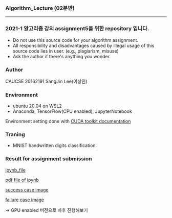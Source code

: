 ### Algorithm_Lecture (02분반)
---
### 2021-1 알고리즘 강의 assignment5을 위한 repository 입니다.
* Do not use this source code for your algorithm assignment.
* All responsibility and disadvantages caused by illegal usage of this source code lies in user. (e.g., plagiarism, misuse)
* Ask the author if there's anything you wonder.

### Author
CAUCSE 20162191 SangJin Lee(이상진)

### Environment
- ubuntu 20.04 on WSL2
- Anaconda, TensorFlow(CPU enabled), JupyterNotebook

Environment setting done with
[CUDA toolkit documentation](https://docs.nvidia.com/cuda/wsl-user-guide/index.html)

### Traning
- MNIST handwritten digits classification.

### Result for assignment submission

[ipynb_file](./test.ipynb)  

[pdf file of ipynb](./)  

[success case image](./success_case.png)  

[failure case image](./failure_case.png)  

-> GPU enabled 버전으로 차후 진행해보기
